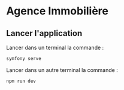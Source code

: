 # Agence Immobilière

## Lancer l'application

Lancer dans un terminal la commande : 
```php
symfony serve
```
Lancer dans un autre terminal la commande : 

```js
npm run dev
```